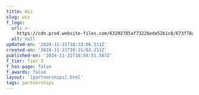 ```yaml
---
title: Wiz
slug: wiz
f_logo:
  url: >-
    https://cdn.prod.website-files.com/63292785af73226ede52b1c8/673f78a732d2360eaae0df3e_Wiz%25201.svg
  alt: null
updated-on: '2024-11-21T18:33:06.511Z'
created-on: '2024-11-21T18:15:03.211Z'
published-on: '2024-11-21T18:54:51.587Z'
f_tier: Tier 3
f_has-page: false
f_awards: false
layout: '[partnerships].html'
tags: partnerships
---
```



